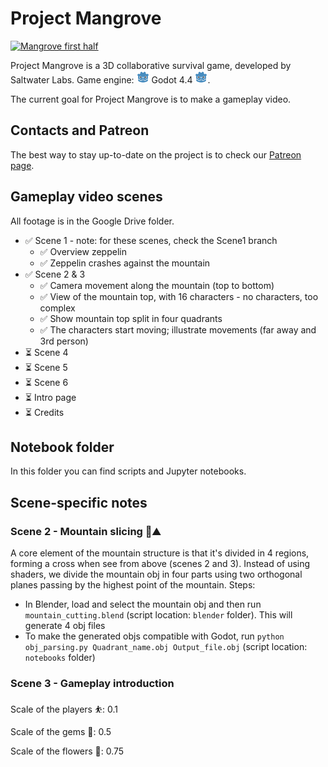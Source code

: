 # Project Mangrove

[![Mangrove first half](https://img.youtube.com/vi/rCvSwxU-kUI/maxresdefault.jpg)](https://youtu.be/rCvSwxU-kUI)

Project Mangrove is a 3D collaborative survival game, developed by Saltwater Labs. Game engine: <img src="./assets/Godot_icon.png" alt="Godot 4.4" width="20" height="20"> Godot 4.4 <img src="./assets/Godot_icon.png" alt="Godot 4.4" width="20" height="20">.

The current goal for Project Mangrove is to make a gameplay video. 

## Contacts and Patreon

The best way to stay up-to-date on the project is to check our [Patreon page](https://www.patreon.com/SaltwaterLabs).

## Gameplay video scenes

All footage is in the Google Drive folder. 

- ✅ Scene 1 - note: for these scenes, check the Scene1 branch
  - ✅ Overview zeppelin
  - ✅ Zeppelin crashes against the mountain
- ✅ Scene 2 & 3
  - ✅ Camera movement along the mountain (top to bottom)
  - ✅ View of the mountain top, with 16 characters - no characters, too complex
  - ✅ Show mountain top split in four quadrants
  - ✅ The characters start moving; illustrate movements (far away and 3rd person)
- ⏳ Scene 4
- ⏳ Scene 5
- ⏳ Scene 6
- ⏳ Intro page
- ⏳ Credits

## Notebook folder

In this folder you can find scripts and Jupyter notebooks. 

## Scene-specific notes

### Scene 2 - Mountain slicing 🔪⛰️

A core element of the mountain structure is that it's divided in 4 regions, forming a cross when see from above (scenes 2 and 3). Instead of using shaders, we divide the mountain obj in four parts using two orthogonal planes passing by the highest point of the mountain. Steps:

- In Blender, load and select the mountain obj and then run `mountain_cutting.blend` (script location:  `blender` folder). This will generate 4 obj files
- To make the generated objs compatible with Godot, run `python obj_parsing.py Quadrant_name.obj Output_file.obj` (script location: `notebooks` folder)

### Scene 3 - Gameplay introduction

Scale of the players ⛹️: 0.1

Scale of the gems 💎: 0.5 

Scale of the flowers 🪷: 0.75
